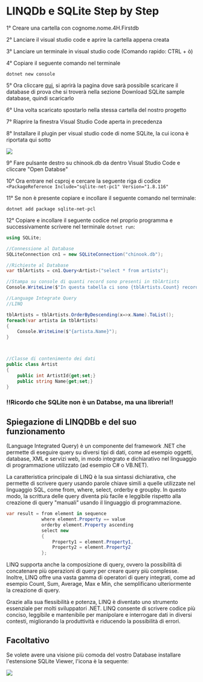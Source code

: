 #  LINQDb e SQLite Step by Step
1° Creare una cartella con cognome.nome.4H.Firstdb

2° Lanciare il visual studio code e aprire la cartella appena creata

3° Lanciare un terminale in visual studio code (Comando rapido: CTRL + ò)

4° Copiare il seguente comando nel terminale

``` 
dotnet new console 
```

5° Ora cliccare <a href = "https://www.sqlitetutorial.net/sqlite-sample-database/">qui</a>, si aprirà la pagina dove sarà possibile scaricare il database di prova che si troverà nella sezione Download SQLite sample database, quindi scaricarlo

6° Una volta scaricato spostarlo nella stessa cartella del nostro progetto

7° Riaprire la finestra Visual Studio Code aperta in precedenza 

8° Installare il plugin per visual studio code di nome SQLite, la cui icona è riportata qui sotto

<img 
src="https://user-images.githubusercontent.com/116791222/234798006-06c01e35-cd3f-4772-ab83-5b305904634a.png"
/>

9° Fare pulsante destro su chinook.db da dentro Visual Studio Code e cliccare "Open Databse"

10° Ora entrare nel csproj e cercare la seguente riga di codice `<PackageReference Include="sqlite-net-pc1" Version="1.8.116"`
 
11° Se non è presente copiare e incollare il seguente comando nel terminale:

```
dotnet add package sqlite-net-pcl
``` 

12° Copiare e incollare il seguente codice nel proprio programma e successivamente scrivere nel terminale `dotnet run`:

```csharp
using SQLite;

//Connessione al Database
SQLiteConnection cn1 = new SQLiteConnection("chinook.db");

//Richieste al Database
var tblArtists = cn1.Query<Artist>("select * from artists");

//Stampa su console di quanti record sono presenti in tblArtists
Console.WriteLine($"In questa tabella ci sono {tblArtists.Count} record!");

//Language Integrate Query
//LINQ

tblArtists = tblArtists.OrderByDescending(x=>x.Name).ToList();
foreach(var artista in tblArtists)
{
    Console.WriteLine($"{artista.Name}");
}



//Classe di contenimento dei dati
public class Artist
{
    public int ArtistId{get;set;}
    public string Name{get;set;}
}
```

### !!Ricordo che SQLite non è un Databse, ma una libreria!!

## Spiegazione di LINQDBb e del suo funzionamento
(Language Integrated Query) è un componente del framework .NET che permette di eseguire query su diversi tipi di dati, come ad esempio oggetti, database, XML e servizi web, in modo integrato e dichiarativo nel linguaggio di programmazione utilizzato (ad esempio C# o VB.NET).

La caratteristica principale di LINQ è la sua sintassi dichiarativa, che permette di scrivere query usando parole chiave simili a quelle utilizzate nel linguaggio SQL, come from, where, select, orderby e groupby. In questo modo, la scrittura delle query diventa più facile e leggibile rispetto alla creazione di query "manuali" usando il linguaggio di programmazione.

```csharp
var result = from element in sequence
             where element.Property == value
             orderby element.Property ascending
             select new
             {
                 Property1 = element.Property1,
                 Property2 = element.Property2
             };
```

LINQ supporta anche la composizione di query, ovvero la possibilità di concatenare più operazioni di query per creare query più complesse. Inoltre, LINQ offre una vasta gamma di operatori di query integrati, come ad esempio Count, Sum, Average, Max e Min, che semplificano ulteriormente la creazione di query.

Grazie alla sua flessibilità e potenza, LINQ è diventato uno strumento essenziale per molti sviluppatori .NET. LINQ consente di scrivere codice più conciso, leggibile e mantenibile per manipolare e interrogare dati in diversi contesti, migliorando la produttività e riducendo la possibilità di errori.
                                                                                                                                                                      
## Facoltativo
Se volete avere una visione più comoda del vostro Database installare l'estensione SQLite Viewer, l'icona è la sequente:

<img src="https://user-images.githubusercontent.com/116791222/236402603-8a404d5f-95af-44bf-aa82-711673297c89.png"/>
